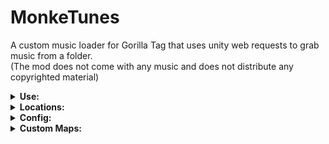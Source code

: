 # MonkeTunes
A custom music loader for Gorilla Tag that uses unity web requests to grab music from a folder. </br>
(The mod does not come with any music and does not distribute any copyrighted material)

<details>
<summary> <b> Use: </b> </summary>
To use this mod, add folders with the names of the playlists you want to make into the music folder - then place the songs you want into those playlists (must be .ogg files). Then go in game and use Computer Interface or the custom Monke Tunes Computer to control if it's playing.

I should add that pressing option 1 on the music list will toggle playing and the arrows on the music computer are to switch the play mode.
</details>

<details>
<summary> <b> Locations: </b> </summary> </br>

**Forest:** </br>
![Location_Forest](https://user-images.githubusercontent.com/40333513/175998997-31ed5de9-ff62-47ef-8079-fd9e1275020f.jpg)

**Cave:** </br>
![Location_Cave](https://user-images.githubusercontent.com/40333513/175999164-36d4ad9b-224e-4dcd-95ba-addc68f12a64.jpg)

**Canyon:** </br>
![Location_Canyon](https://user-images.githubusercontent.com/40333513/175999261-15bfc414-08c5-4f62-835c-1da2cb7412d0.jpg)

**City:** </br>
![Location_City](https://user-images.githubusercontent.com/40333513/175999269-1fc71442-2ed9-495f-b57b-e4501485bf9b.jpg)

**Mountain:** </br>
![Location_Mountain](https://user-images.githubusercontent.com/40333513/175999287-7ecdffcc-8e2b-4c5d-9eb2-71e96c4ef62c.jpg)

</details>

<details>
<summary> <b> Config: </b> </summary>
Settings for the mod can be found in BepInEx/config/MonkeTunes.cfg which will be generated the first time you play with the mod installed. At some point this may become a json file if I add certain settings as they may be easier to handle in json rather than in a BepInEx config. </br> </br>

**Music Settings** </br>
Initial Volume = What the volume of the music will start off as. </br>
Initial Mode = What mode the computer will start with. </br>
Play On Start = Wether or not the music starts playing when it is loaded or not. </br>

**Computer Settings** </br>
Computer Colour = Colour of the computer casing. </br>
Screen Colour = Colour of the screen on the computer. </br>
Button Colour = Colour of the buttons when not pressed. </br>
Pressed Colour = Colour of the buttons when pressed. </br>
Text Colour = Colour of the text on the screen.

![image](https://user-images.githubusercontent.com/40333513/177007876-3a543f8f-7cc9-4fc2-bb84-01f5210ec32e.png)

</details>

<details>
<summary> <b> Custom Maps: </b> </summary>
To make your map support the music computer - add a GameObject to the scene with the name "MT_CustomMapLocation" - for best results use the <a href="https://github.com/Frogrilla/MonkeTunes/blob/main/MT_Computer.obj">model provided</a> in this repo. You should also know that the computer is parented to the location in your map so if you want it to be animated go for it.

![MonkeTunes_CustomMaps](https://user-images.githubusercontent.com/40333513/176285676-3dbc63da-7142-47f4-b04a-9192b8fde36b.gif)

</details>
